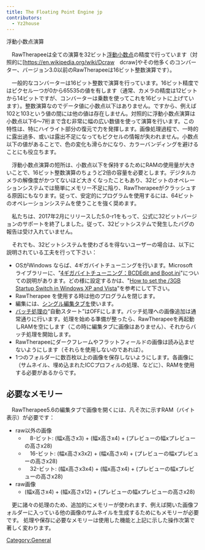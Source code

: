 ```yaml
---
title: The Floating Point Engine jp
contributors:
  - Yz2house
---
```


<div class="pagetitle">

浮動小数点演算

</div>

　RawTherapeeは全ての演算を32ビット[浮動小数点](https://ja.wikipedia.org/wiki/浮動小数点数)の精度で行っています（対照的に\[<https://en.wikipedia.org/wiki/Dcraw>　dcraw\]やその他多くのコンバーター、バージョン3.0以前のRawTherapeeは16ビット整数演算です）。

　一般的なコンバーターは16ビット整数で演算を行っています。16ビット精度ではピクセル一つが0から65535の値を有します（通常、カメラの精度は12ビットから14ビットですが、コンバーターは乗数を使ってこれを16ビットに上げています）。整数演算なのでデータ値に小数点以下はありません。ですから、例えば102と103という値の間には他の値は存在しません。対照的に浮動小数点演算は小数点以下6～7桁まで含む非常に幅の広い数値を使って演算を行います。この特性は、特にハイライト部分の復元で力を発揮します。画像処理過程で、一時的に露出過多、或いは露出不足になってもピクセルの情報が失われません。小数点以下の値があることで、色の変化も滑らかになり、カラーバンディングを避けることにも役立ちます。

　浮動小数点演算の短所は、小数点以下を保持するためにRAMの使用量が大きいことで、16ビット整数演算のちょうど2倍の容量を必要とします。デジタルカメラの解像度がかつてないほど大きくなったこともあり、32ビットのオペレーションシステムでは簡単にメモリー不足に陥り、RawTherapeeがクラッシュする原因にもなります。従って、安定的にプログラムを使用するには、64ビットのオペレーションシステムを使うことを強く奨めます。

　私たちは、2017年2月にリリースした5.0-r1をもって、公式に32ビットバージョンのサポートを終了しました。従って、32ビットシステムで発生したバグの報告は受け入れていません。

　それでも、32ビットシステムを使わざるを得ないユーザーの場合は、以下に説明されている工夫を行って下さい：

- OSがWindows ならば、4ギガバイトチューニングを行います。Microsoft
  ライブラリーに、"[4ギガバイトチューニング：BCDEdit and
  Boot.ini](https://docs.microsoft.com/ja-jp/windows/desktop/Memory/4-gigabyte-tuning)"についての説明があります。どの様に設定するかは、"[How
  to set the /3GB Startup Switch in Windows XP and
  Vista](http://avatechsupport.blogspot.com/2008/03/how-to-set-3gb-startup-switch-in.html)"を参考にして下さい。
- RawTherapee を使用する時は他のプログラムを閉じます。
- 編集には、[シングル編集タブを](preferences/jp#レイアウト)使います。
- [バッチ処理の](the_batch_queue/jp)“自動スタート”はOFFにします。バッチ処理への画像追加は通常通りに行います。処理を始める準備が整ったら、RawTherapeeを再起動しRAMを空にします（この時に編集タブに画像はありません）、それからバッチ処理を開始します。
- RawTherapeeにダークフレームやフラットフィールドの画像は読み込ませないようにします（それらを使用しないのであれば）。
- 1つのフォルダーに数百枚以上の画像を保存しないようにします。各画像に（サムネイル、埋め込まれたICCプロフィルの処理、などに）、RAMを使用する必要があるからです。

## 必要なメモリー

　RawTherapee5.6の編集タブで画像を開くには、凡そ次に示すRAM（バイト表示）が必要です：

- raw以外の画像
  - 　8-ビット: (幅x高さx3) + (幅x高さx4) +
    (プレビューの幅xプレビューの高さx28)
  - 　16-ビット: (幅x高さx3x2) + (幅x高さx4) +
    (プレビューの幅xプレビューの高さx28)
  - 　32-ビット: (幅x高さx3x4) + (幅x高さx4) +
    (プレビューの幅xプレビューの高さx28)
- raw画像
  - (幅x高さx4) + (幅x高さx12) + (プレビューの幅xプレビューの高さx28)

　更に諸々の処理のため、追加的にメモリーが使われます、例えば開いた画像フォルダーに入っている他の画像のサムネイルを生成するためにもメモリーが必要です。
処理や保存に必要なメモリーは使用した機能と上記に示した操作次第で著しく変わります。

[Category:General](category:general)
